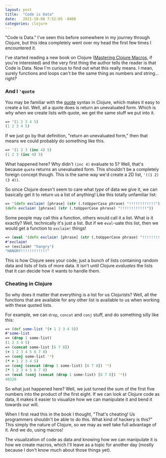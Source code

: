 ```yaml
---
layout: post
title:  "Code is Data"
date:   2021-10-08 7:52:05 -0400
categories: clojure
---
```


"Code is Data." I've seen this before somewhere in my journey through Clojure,
but this idea completely went over my head the first few times I encountered
it.

I've started reading a new book on Clojure 
([Mastering Clojure Macros][mastering-clojure-macros], if you're interested) 
and the very first thing the author tells the reader is that Code is Data. 
Now I'm curious to find out what this really means. I mean, surely functions 
and loops can't be the same thing as numbers and string... right?


### And I `'quote`

You may be familiar with the [quote][quote] syntax in Clojure, which makes it 
easy to create a list. Well, all a quote does is return an unevaluated form.
Which is why when we create lists with quote, we get the same stuff we put 
into it.

````clojure
=> '(1 2 3 4 5)
(1 2 3 4 5)
````

If we just go by that definition, "return an unevaluated form," then that means
we could probably do something like this.

````clojure
=> '(1 2 3 (inc 4) 5)
(1 2 3 (inc 4) 5)
````

What happened here? Why didn't `(inc 4)` evaluate to 5? Well, that's because 
`quote` returns an unevaluated form. This shouldn't be a completely foreign 
concept though. This is the same way we'd create a 2D list, `'((1 2) (3 4))`.

So since Clojure doesn't seem to care what _type_ of data we give it, we can
basically get it to return us a list of anything! Like this totally unfamiliar 
list:

````clojure
=> '(defn exclaim! [phrase] (str (.toUpperCase phrase) "!!!!!!!!!!!!"))
(defn exclaim! [phrase] (str (.toUpperCase phrase) "!!!!!!!!!!!!"))
````

Some people may call this a function, others would call it a list. What is it
exactly? Well, technically it's just a list. But if we `eval`-uate this list, 
then we would get a function to `exclaim!` things!

````clojure
=> (eval '(defn exclaim! [phrase] (str (.toUpperCase phrase) "!!!!!!!!!!!!")))
#'exclaim!
=> (exclaim! "hangry")
"HANGRY!!!!!!!!!!!!"
````

This is how Clojure sees your code; just a bunch of lists containing random 
data and lists of lists of more data. It isn't until Clojure _evaluates_ the 
lists that it can decide how it wants to handle them.

### Cheating in Clojure

So why does it matter that everything is a list for us Clojurists? Well, all
the functions that are available for any other list is available to us when 
working with these quoted lists.

For example, we can `drop`, `concat` and `conj` stuff, and do something silly 
like this:

````clojure
=> (def some-list '(+ 1 2 3 4 5))
#'some-list
=> (drop 1 some-list)
(1 2 3 4 5)
=> (concat some-list [6 7 8])
(+ 1 2 3 4 5 6 7 8)
=> (conj some-list '*)
(* + 1 2 3 4 5)
=> (conj (concat (drop 1 some-list) [6 7 8]) '*)
(* 1 2 3 4 5 6 7 8)
=> (eval (conj (concat (drop 1 some-list) [6 7 8]) '*))
40320
````

So what just happened here? Well, we just turned the sum of the first five 
numbers into the product of the first eight. If we can look at Clojure code 
as data, it makes it easier to visualize how we can manipulate it and bend 
it towards our will.

When I first read this in the book I thought, "That's cheating! Us programmers 
shouldn't be able to do this. What kind of hackery is this?" This simply 
the nature of Clojure, so we may as well take full advantage of it. And we do,
using macros! 

The visualization of code as data and knowing how we can manipulate it is how 
we create macros, which I'll leave as a topic for another day (mostly because
I don't know much about those things yet).

[mastering-clojure-macros]: https://www.amazon.com/Mastering-Clojure-Macros-Cleaner-Smarter/dp/1941222226/ref=sr_1_3?dchild=1&keywords=mastering+clojure+macros&qid=1633757690&sr=8-3
[quote]: https://clojuredocs.org/clojure.core/quote
